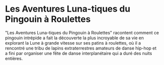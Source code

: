 # Les Aventures Luna-tiques du Pingouin à Roulettes

"Les Aventures Luna-tiques du Pingouin à Roulettes" racontent comment ce pingouin intrépide a fait la découverte la plus incroyable de sa vie en explorant la Lune à grande vitesse sur ses patins à roulettes, où il a rencontré une tribu de lapins extraterrestres amateurs de danse hip-hop et a fini par organiser une fête de danse interplanétaire qui a duré des nuits entières.